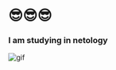 
#                                   😎😎😎
###                         I am studying in netology
![gif](./images/giphy-ezgif.com-webp-to-gif-converter.gif)
